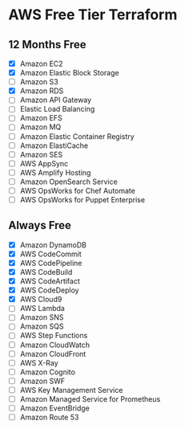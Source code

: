 # AWS Free Tier Terraform

## 12 Months Free

- [x] Amazon EC2
- [x] Amazon Elastic Block Storage
- [ ] Amazon S3
- [x] Amazon RDS
- [ ] Amazon API Gateway
- [ ] Elastic Load Balancing
- [ ] Amazon EFS
- [ ] Amazon MQ
- [ ] Amazon Elastic Container Registry
- [ ] Amazon ElastiCache
- [ ] Amazon SES
- [ ] AWS AppSync
- [ ] AWS Amplify Hosting 
- [ ] Amazon OpenSearch Service
- [ ] AWS OpsWorks for Chef Automate
- [ ] AWS OpsWorks for Puppet Enterprise

## Always Free

- [x] Amazon DynamoDB
- [x] AWS CodeCommit
- [x] AWS CodePipeline
- [x] AWS CodeBuild
- [x] AWS CodeArtifact
- [x] AWS CodeDeploy
- [x] AWS Cloud9
- [ ] AWS Lambda
- [ ] Amazon SNS
- [ ] Amazon SQS
- [ ] AWS Step Functions
- [ ] Amazon CloudWatch
- [ ] Amazon CloudFront
- [ ] AWS X-Ray
- [ ] Amazon Cognito
- [ ] Amazon SWF
- [ ] AWS Key Management Service
- [ ] Amazon Managed Service for Prometheus
- [ ] Amazon EventBridge
- [ ] Amazon Route 53